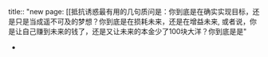 title:: "new page: [[抵抗诱惑最有用的几句质问是：你到底是在确实实现目标，还是只是当成遥不可及的梦想？你到底是在损耗未来，还是在增益未来, 或者说，你是让自己赚到未来的钱了，还是又让未来的本金少了100块大洋？你到底是是"

-